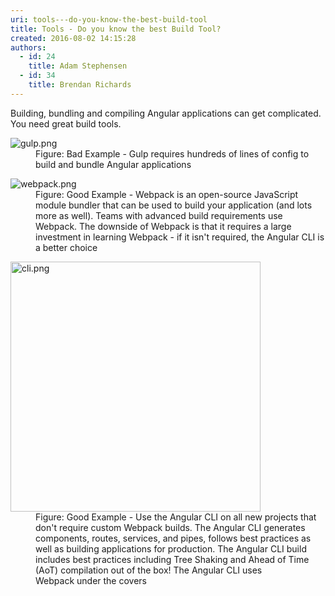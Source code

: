 ```yaml
---
uri: tools---do-you-know-the-best-build-tool
title: Tools - Do you know the best Build Tool?
created: 2016-08-02 14:15:28
authors:
  - id: 24
    title: Adam Stephensen
  - id: 34
    title: Brendan Richards
---
```





<span class='intro'> ​Building, bundling and compiling Angular&#160;applications can get complicated. You need great build tools.<br> </span>

<dl class="badImage"><dt> <img alt="gulp.png" src="/PublishingImages/gulp.png" /> </dt><dd>Figure&#58; Bad Example - Gulp requires hundreds of lines of config to build and bundle Angular applications<br></dd></dl><dl class="goodImage"><dt> <img alt="webpack.png" src="/PublishingImages/webpack.png" /> <br>
   </dt><dd>Figure&#58; Good Example - Webpack is an open-source JavaScript module bundler that can be used to build your application (and lots more as well). Teams with advanced build requirements use Webpack. The downside of Webpack is that it requires a large investment in learning Webpack - if it isn't required, the Angular CLI is a better choice</dd></dl><dl class="goodImage"><dt> <img alt="cli.png" src="/PublishingImages/cli.png" style="width&#58;400px;" /> </dt><dd>Figure&#58; Good Example - Use the&#160;Angular CLI on all new projects that don't require custom Webpack builds. The Angular CLI generates components, routes, services, and pipes, follows&#160;best practices as well as building applications for production. The Angular CLI build includes best practices including Tree Shaking and Ahead of Time (AoT) compilation out of the box! The Angular CLI uses Webpack&#160;under the covers​&#160;<br></dd></dl>


